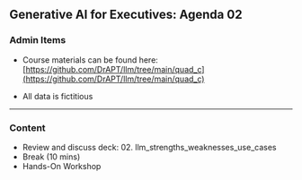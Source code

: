 ## Generative AI for Executives: Agenda 02


### Admin Items

- Course materials can be found here:  
  [https://github.com/DrAPT/llm/tree/main/quad_c](https://github.com/DrAPT/llm/tree/main/quad_c)

- All data is fictitious


---

### Content

- Review and discuss deck: 02. llm_strengths_weaknesses_use_cases
- Break (10 mins)
- Hands-On Workshop 
